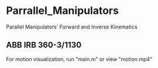 # Parrallel_Manipulators
Parallel Manipulators' Forward and Inverse Kinematics

## ABB IRB 360-3/1130
For motion visualization, run "main.m" or view "motion.mp4" 